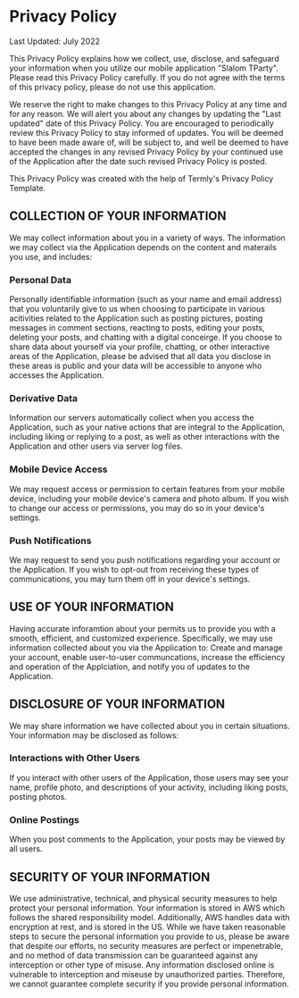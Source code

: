 # Privacy Policy

Last Updated: July 2022

This Privacy Policy explains how we collect, use, disclose, and safeguard your information when you utilize our mobile application "Slalom TParty". Please read this Privacy Policy carefully. If you do not agree with the terms of this privacy policy, please do not use this application. 

We reserve the right to make changes to this Privacy Policy at any time and for any reason. We will alert you about any changes by updating the "Last updated" date of this Privacy Policy. You are encouraged to periodically review this Privacy Policy to stay informed of updates. You will be deemed to have been made aware of, will be subject to, and well be deemed to have accepted the changes in any revised Privacy Policy by your continued use of the Application after the date such revised Privacy Policy is posted. 

This Privacy Policy was created with the help of Termly's Privacy Policy Template.

## COLLECTION OF YOUR INFORMATION
We may collect information about you in a variety of ways. The information we may collect via the Application depends on the content and materails you use, and includes:

### Personal Data
Personally identifiable information (such as your name and email address) that you voluntarily give to us when choosing to participate in various acitivities related to the Application such as posting pictures, posting messages in comment sections, reacting to posts, editing your posts, deleting your posts, and chatting with a digital conceirge. If you choose to share data about yourself via your profile, chatting, or other interactive areas of the Application, please be advised that all data you disclose in these areas is public and your data will be accessible to anyone who accesses the Application. 

### Derivative Data
Information our servers automatically collect when you access the Application, such as your native actions that are integral to the Application, including liking or replying to a post, as well as other interactions with the Application and other users via server log files. 

### Mobile Device Access
We may request access or permission to certain features from your mobile device, including your mobile device's camera and photo album. If you wish to change our access or permissions, you may do so in your device's settings.

### Push Notifications
We may request to send you push notifications regarding your account or the Application. If you wish to opt-out from receiving these types of communications, you may turn them off in your device's settings.

## USE OF YOUR INFORMATION
Having accurate inforamtion about your permits us to provide you with a smooth, efficient, and customized experience. Specifically, we may use information collected about you via the Application to: Create and manage your account, enable user-to-user communcations, increase the efficiency and operation of the Applciation, and notify you of updates to the Application.

## DISCLOSURE OF YOUR INFORMATION
We may share information we have collected about you in certain situations. Your information may be disclosed as follows:

### Interactions with Other Users
If you interact with other users of the Application, those users may see your name, profile photo, and descriptions of your activity, including liking posts, posting photos.

### Online Postings
When you post comments to the Application, your posts may be viewed by all users.

## SECURITY OF YOUR INFORMATION
We use administrative, technical, and physical security measures to help protect your personal information. Your information is stored in AWS which follows the shared responsibility model. Additionally, AWS handles data with encryption at rest, and is stored in the US. While we have taken reasonable steps to secure the personal information you provide to us, please be aware that despite our efforts, no security measures are perfect or impenetrable, and no method of data transmission can be guaranteed against any interception or other type of misuse. Any information disclosed online is vulnerable to interception and miseuse by unauthorized parties. Therefore, we cannot guarantee complete security if you provide personal information.